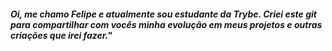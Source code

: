 ##### Oi, me chamo Felipe e atualmente sou estudante da Trybe. Criei este git para compartilhar com vocês minha evolução em meus projetos e outras criações que irei fazer."
